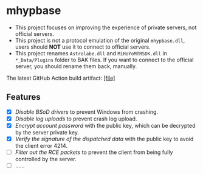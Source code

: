 # mhypbase

- This project focuses on improving the experience of private servers, not official servers.
- This project is not a protocol emulation of the original `mhypbase.dll`, users should **NOT** use it to connect to official servers.
- This project renames `Astrolabe.dll` and `MiHoYoMTRSDK.dll` in `*_Data/Plugins` folder to BAK files. If you want to connect to the official server, you should rename them back, manually.

The latest GitHub Action build artifact: [[file]](https://nightly.link/Jx2f/mhypbase/workflows/msbuild/main/mhypbase-latest.zip)

## Features

- [x] _Disable BSoD drivers_ to prevent Windows from crashing.
- [x] _Disable log uploads_ to prevent crash log upload.
- [x] _Encrypt account password_ with the public key, which can be decrypted by the server private key.
- [x] _Verify the signature of the dispatched data_ with the public key to avoid the client error 4214.
- [ ] _Filter out the RCE packets_ to prevent the client from being fully controlled by the server.
- [ ] ......
